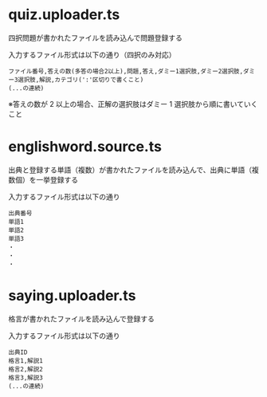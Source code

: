 # quiz.uploader.ts

四択問題が書かれたファイルを読み込んで問題登録する

入力するファイル形式は以下の通り（四択のみ対応）

```
ファイル番号,答えの数(多答の場合2以上),問題,答え,ダミー1選択肢,ダミー2選択肢,ダミー3選択肢,解説,カテゴリ(':'区切りで書くこと)
(...の連続)
```

※答えの数が 2 以上の場合、正解の選択肢はダミー 1 選択肢から順に書いていくこと

# englishword.source.ts

出典と登録する単語（複数）が書かれたファイルを読み込んで、出典に単語（複数個）を一挙登録する

入力するファイル形式は以下の通り

```
出典番号
単語1
単語2
単語3
・
・
・
```

# saying.uploader.ts

格言が書かれたファイルを読み込んで登録する

入力するファイル形式は以下の通り

```
出典ID
格言1,解説1
格言2,解説2
格言3,解説3
(...の連続)
```
